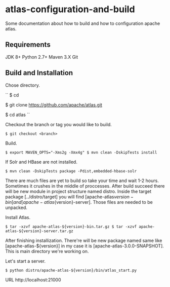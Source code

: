 # atlas-configuration-and-build
Some documentation about how to build and how to configuration apache atlas.


## Requirements
JDK 8+
Python 2.7+
Maven 3.X
Git

## Build and Installation

Chose directory.

  ``
  $ cd <your-local-directory>  
  
  $ git clone https://github.com/apache/atlas.git
  
  $ cd atlas
  ``
  
Checkout the branch or tag you would like to build.
  
  ``
  $ git checkout <branch>
  ``
   
Build.

  ``
  $ export MAVEN_OPTS="-Xms2g -Xmx4g"
  $ mvn clean -DskipTests install
  ``
  
If Solr and HBase are not installed.
  
  ``
  $ mvn clean -DskipTests package -Pdist,embedded-hbase-solr
  ``
  
There are much files are yet to build so take your time and wait 1-2 hours. Sometimes it crushes in the middle of proccesses.
After build succeed there will be new module in project structure named distro. Inside the target package [../distro/target] you will find [apache-atlas${version}-bin] and [apache-atlas${version}-server].
Those files are needed to be unpacked.

Install Atlas.
  
  ``
  $ tar -xzvf apache-atlas-${version}-bin.tar.gz
  $ tar -xzvf apache-atlas-${version}-server.tar.gz
  ``
  
After finishing installization. There're will be new package named same like [apache-atlas-${version}] in my case it is [apache-atlas-3.0.0-SNAPSHOT].
This is main directory we're working on. 

Let's start a server.
  
  ``
  $ python distro/apache-atlas-${version}/bin/atlas_start.py
  ``
  
URL
  http://localhost:21000
